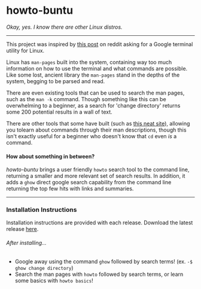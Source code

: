 # howto-buntu

*Okay, yes. I know there are other Linux distros.*


___________________________________________________________________


This project was inspired by [this post](http://www.reddit.com/r/Lightbulb/comments/336hkl/google_terminal_for_linux_for_newbies_that_dont/) on reddit asking for a Google terminal utility for Linux.

Linux has `man-pages` built into the system, containing way too much information on how to use the terminal and what commands are possible. Like some lost, ancient library the `man-pages` stand in the depths of the system, begging to be parsed and read. 

There are even existing tools that can be used to search the man pages, such as the `man -k` command. Though something like this can be overwhelming to a beginner, as a search for 'change directory' returns some 200 potential results in a wall of text.

There are other tools that some have built (such as [this neat site](http://explainshell.com/)), allowing you tolearn about commands through their man descriptions, though this isn't exactly useful for a beginner who doesn't know that `cd` even *is* a command.

#### How about something in between?

*howto-buntu* brings a user friendly `howto` search tool to the command line, returning a smaller and more relevant set of search results. In addition, it adds a  `ghow` direct google search capability from the command line returning the top few hits with links and summaries.

-----------------------------------------------------------

### Installation Instructions

Installation instructions are provided with each release. Download the latest release [here](https://github.com/underscorejho/howto-buntu/releases).

###### After installing...
* Google away using the command `ghow` followed by search terms! (ex. `-$ ghow change directory`)
* Search the man pages with `howto` followed by search terms, or learn some basics with `howto basics`!

